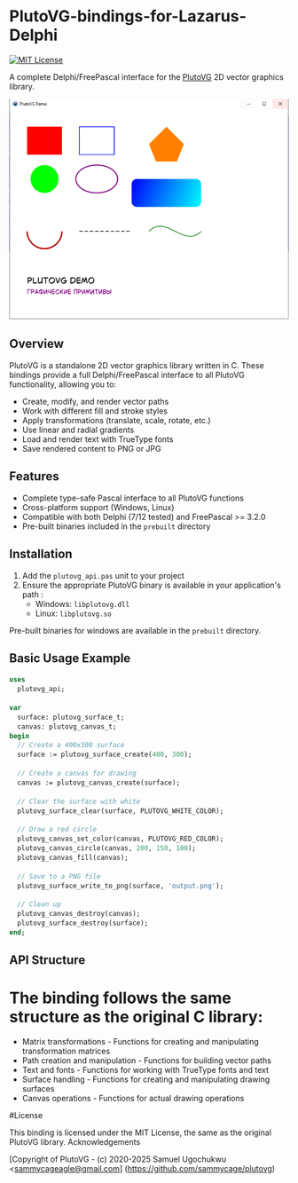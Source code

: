 # PlutoVG-bindings-for-Lazarus-Delphi

[![MIT License](https://img.shields.io/badge/license-MIT-blue.svg)](https://opensource.org/licenses/MIT)

A complete Delphi/FreePascal interface for the [PlutoVG](https://github.com/sammycage/plutovg) 2D vector graphics library.

![image info](./images/LazDemo.png)

## Overview

PlutoVG is a standalone 2D vector graphics library written in C. These bindings provide a full Delphi/FreePascal interface to all PlutoVG functionality, allowing you to:

- Create, modify, and render vector paths
- Work with different fill and stroke styles
- Apply transformations (translate, scale, rotate, etc.)
- Use linear and radial gradients
- Load and render text with TrueType fonts
- Save rendered content to PNG or JPG

## Features

- Complete type-safe Pascal interface to all PlutoVG functions
- Cross-platform support (Windows, Linux)
- Compatible with both Delphi (7/12 tested) and FreePascal >= 3.2.0
- Pre-built binaries included in the `prebuilt` directory

## Installation

1. Add the `plutovg_api.pas` unit to your project
2. Ensure the appropriate PlutoVG binary is available in your application's path :
   - Windows: `libplutovg.dll`
   - Linux: `libplutovg.so`

Pre-built binaries for windows are available in the `prebuilt` directory.

## Basic Usage Example

```pascal
uses
  plutovg_api;

var
  surface: plutovg_surface_t;
  canvas: plutovg_canvas_t;
begin
  // Create a 400x300 surface
  surface := plutovg_surface_create(400, 300);
  
  // Create a canvas for drawing
  canvas := plutovg_canvas_create(surface);
  
  // Clear the surface with white
  plutovg_surface_clear(surface, PLUTOVG_WHITE_COLOR);
  
  // Draw a red circle
  plutovg_canvas_set_color(canvas, PLUTOVG_RED_COLOR);
  plutovg_canvas_circle(canvas, 200, 150, 100);
  plutovg_canvas_fill(canvas);
  
  // Save to a PNG file
  plutovg_surface_write_to_png(surface, 'output.png');
  
  // Clean up
  plutovg_canvas_destroy(canvas);
  plutovg_surface_destroy(surface);
end;
```

## API Structure

# The binding follows the same structure as the original C library:

   - Matrix transformations - Functions for creating and manipulating transformation matrices
   - Path creation and manipulation - Functions for building vector paths
   - Text and fonts - Functions for working with TrueType fonts and text
   - Surface handling - Functions for creating and manipulating drawing surfaces
   - Canvas operations - Functions for actual drawing operations


#License

This binding is licensed under the MIT License, the same as the original PlutoVG library.
Acknowledgements

[Copyright of PlutoVG - (c) 2020-2025 Samuel Ugochukwu <sammycageagle@gmail.com] (https://github.com/sammycage/plutovg)
